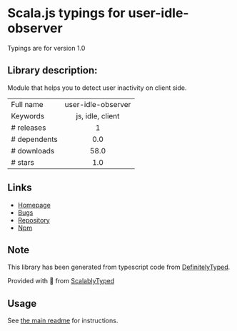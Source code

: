 
# Scala.js typings for user-idle-observer

Typings are for version 1.0

## Library description:
Module that helps you to detect user inactivity on client side.

|                    |                 |
| ------------------ | :-------------: |
| Full name          | user-idle-observer |
| Keywords           | js, idle, client |
| # releases         | 1 |
| # dependents       | 0.0 |
| # downloads        | 58.0 |
| # stars            | 1.0 |

## Links
- [Homepage](https://github.com/vladagurets/user-idle-observer#readme)
- [Bugs](https://github.com/vladagurets/user-idle-observer/issues)
- [Repository](https://github.com/vladagurets/user-idle-observer)
- [Npm](https://www.npmjs.com/package/user-idle-observer)
    


## Note
This library has been generated from typescript code from [DefinitelyTyped](https://definitelytyped.org).

Provided with :purple_heart: from [ScalablyTyped](https://github.com/oyvindberg/ScalablyTyped)

## Usage
See [the main readme](../../readme.md) for instructions.


